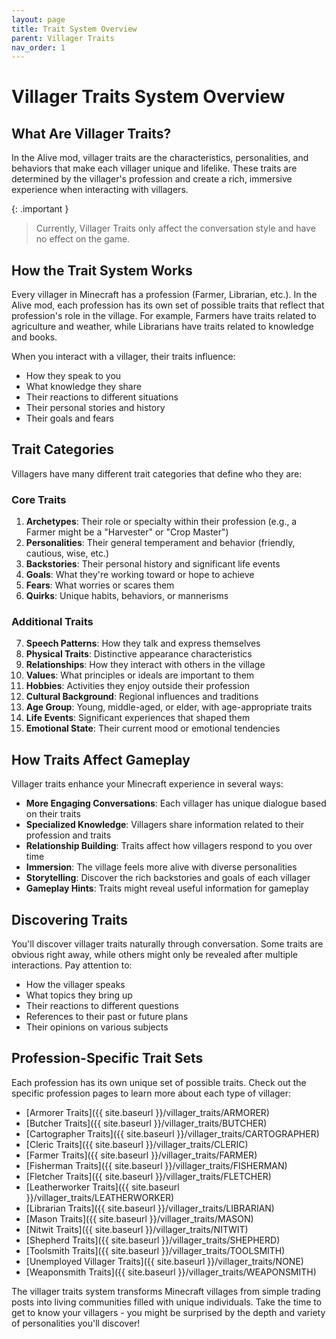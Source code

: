 ```yaml
---
layout: page
title: Trait System Overview
parent: Villager Traits
nav_order: 1
---
```


# Villager Traits System Overview

## What Are Villager Traits?

In the Alive mod, villager traits are the characteristics, personalities, and behaviors that make each villager unique and lifelike. These traits are determined by the villager's profession and create a rich, immersive experience when interacting with villagers.

{: .important }

> Currently, Villager Traits only affect the conversation style and have no effect on the game.

## How the Trait System Works

Every villager in Minecraft has a profession (Farmer, Librarian, etc.). In the Alive mod, each profession has its own set of possible traits that reflect that profession's role in the village. For example, Farmers have traits related to agriculture and weather, while Librarians have traits related to knowledge and books.

When you interact with a villager, their traits influence:

- How they speak to you
- What knowledge they share
- Their reactions to different situations
- Their personal stories and history
- Their goals and fears

## Trait Categories

Villagers have many different trait categories that define who they are:

### Core Traits

1. **Archetypes**: Their role or specialty within their profession (e.g., a Farmer might be a "Harvester" or "Crop Master")
2. **Personalities**: Their general temperament and behavior (friendly, cautious, wise, etc.)
3. **Backstories**: Their personal history and significant life events
4. **Goals**: What they're working toward or hope to achieve
5. **Fears**: What worries or scares them
6. **Quirks**: Unique habits, behaviors, or mannerisms

### Additional Traits

7. **Speech Patterns**: How they talk and express themselves
8. **Physical Traits**: Distinctive appearance characteristics
9. **Relationships**: How they interact with others in the village
10. **Values**: What principles or ideals are important to them
11. **Hobbies**: Activities they enjoy outside their profession
12. **Cultural Background**: Regional influences and traditions
13. **Age Group**: Young, middle-aged, or elder, with age-appropriate traits
14. **Life Events**: Significant experiences that shaped them
15. **Emotional State**: Their current mood or emotional tendencies

## How Traits Affect Gameplay

Villager traits enhance your Minecraft experience in several ways:

- **More Engaging Conversations**: Each villager has unique dialogue based on their traits
- **Specialized Knowledge**: Villagers share information related to their profession and traits
- **Relationship Building**: Traits affect how villagers respond to you over time
- **Immersion**: The village feels more alive with diverse personalities
- **Storytelling**: Discover the rich backstories and goals of each villager
- **Gameplay Hints**: Traits might reveal useful information for gameplay

## Discovering Traits

You'll discover villager traits naturally through conversation. Some traits are obvious right away, while others might only be revealed after multiple interactions. Pay attention to:

- How the villager speaks
- What topics they bring up
- Their reactions to different questions
- References to their past or future plans
- Their opinions on various subjects

## Profession-Specific Trait Sets

Each profession has its own unique set of possible traits. Check out the specific profession pages to learn more about each type of villager:

- [Armorer Traits]({{ site.baseurl }}/villager_traits/ARMORER)
- [Butcher Traits]({{ site.baseurl }}/villager_traits/BUTCHER)
- [Cartographer Traits]({{ site.baseurl }}/villager_traits/CARTOGRAPHER)
- [Cleric Traits]({{ site.baseurl }}/villager_traits/CLERIC)
- [Farmer Traits]({{ site.baseurl }}/villager_traits/FARMER)
- [Fisherman Traits]({{ site.baseurl }}/villager_traits/FISHERMAN)
- [Fletcher Traits]({{ site.baseurl }}/villager_traits/FLETCHER)
- [Leatherworker Traits]({{ site.baseurl }}/villager_traits/LEATHERWORKER)
- [Librarian Traits]({{ site.baseurl }}/villager_traits/LIBRARIAN)
- [Mason Traits]({{ site.baseurl }}/villager_traits/MASON)
- [Nitwit Traits]({{ site.baseurl }}/villager_traits/NITWIT)
- [Shepherd Traits]({{ site.baseurl }}/villager_traits/SHEPHERD)
- [Toolsmith Traits]({{ site.baseurl }}/villager_traits/TOOLSMITH)
- [Unemployed Villager Traits]({{ site.baseurl }}/villager_traits/NONE)
- [Weaponsmith Traits]({{ site.baseurl }}/villager_traits/WEAPONSMITH)

The villager traits system transforms Minecraft villages from simple trading posts into living communities filled with unique individuals. Take the time to get to know your villagers - you might be surprised by the depth and variety of personalities you'll discover!
